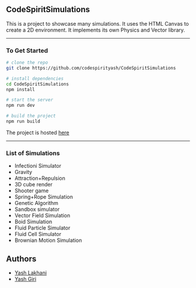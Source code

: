## CodeSpiritSimulations

This is a project to showcase many simulations.
It uses the HTML Canvas to create a 2D environment.
It implements its own Physics and Vector library.

---

### To Get Started

```bash
# clone the repo
git clone https://github.com/codespirityash/CodeSpiritSimulations

# install dependencies
cd CodeSpiritSimulations
npm install

# start the server
npm run dev

# build the project
npm run build

```

The project is hosted [here](https://codespiritsimulations.firebaseapp.com)

---

### List of Simulations
- Infectioni Simulator
- Gravity
- Attraction+Repulsion
- 3D cube render
- Shooter game
- Spring+Rope Simulation
- Genetic Algorithm
- Sandbox simulator
- Vector Field Simulation
- Boid Simulation
- Fluid Particle Simulator
- Fluid Cell Simulator
- Brownian Motion Simulation

## Authors

- [Yash Lakhani](https://github.com/codespirityash)
- [Yash Giri](https://github.com/yashweblife)